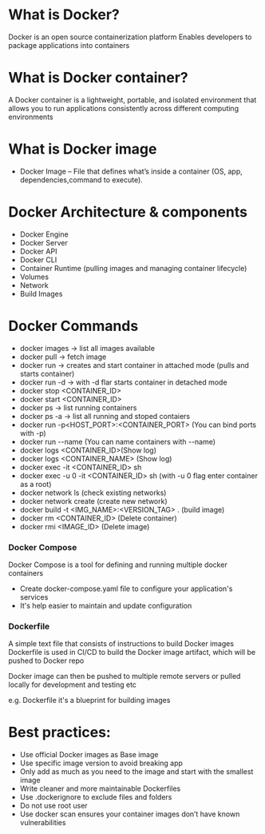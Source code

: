 # What is Docker?
Docker is an open source containerization platform
Enables developers to package applications into containers

# What is Docker container?
A Docker container is a lightweight, portable, and isolated environment that allows you to run applications consistently across different computing environments

# What is Docker image
* Docker Image – File that defines what’s inside a container (OS, app, dependencies,command to execute).

# Docker Architecture & components

* Docker Engine 
 * Docker Server
 * Docker API
 * Docker CLI
 * Container Runtime (pulling images and managing container lifecycle)
 * Volumes
 * Network
 * Build Images

# Docker Commands 

* docker images -> list all images available
* docker pull -> fetch image
* docker run -> creates and start container in attached mode (pulls and starts container)
* docker run -d -> with -d flar starts container in detached mode
* docker stop <CONTAINER_ID>
* docker start <CONTAINER_ID>
* docker ps -> list running containers
* docker ps -a -> list all running and stoped contaiers 
* docker run -p<HOST_PORT>:<CONTAINER_PORT> (You can bind ports with -p)
* docker run --name (You can name containers with --name)
* docker logs <CONTAINER_ID>(Show log)
* docker logs <CONTAINER_NAME> (Show log)
* docker exec -it <CONTAINER_ID> sh
* docker exec -u 0 -it <CONTAINER_ID> sh (with -u 0 flag enter container as a root)
* docker network ls (check existing networks)
* docker network create (create new network)
* docker build -t <IMG_NAME>:<VERSION_TAG> . (build image)
* docker rm <CONTAINER_ID> (Delete container)
* docker rmi <IMAGE_ID> (Delete image)


### Docker Compose 
Docker Compose is a tool for defining and running multiple docker containers

* Create docker-compose.yaml file to configure your application's services
* It's help easier to maintain and update configuration

### Dockerfile
A simple text file that consists of instructions to build Docker images
Dockerfile is used in CI/CD to build the Docker image artifact, which will be pushed to Docker repo

Docker image can then be pushed to multiple remote servers or pulled locally for development and
testing etc

e.g. Dockerfile it's a blueprint for building images

# Best practices:
* Use official Docker images as Base image
* Use specific image version to avoid breaking app
* Only add as much as you need to the image and start with the smallest image
* Write cleaner and more maintainable Dockerfiles
* Use .dockerignore to exclude files and folders
* Do not use root user
* Use docker scan ensures your container images don’t have known vulnerabilities